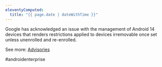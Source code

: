 ```yaml
---
eleventyComputed:
  title: "{{ page.date | dateWithTime }}"
---
```

Google has acknowledged an issue with the management of Android 14 devices that renders restrictions applied to devices irremovable once set unless unenrolled and re-enrolled.

See more: [Advisories](/android/advisories/android-14-restrictions)

#androidenterprise